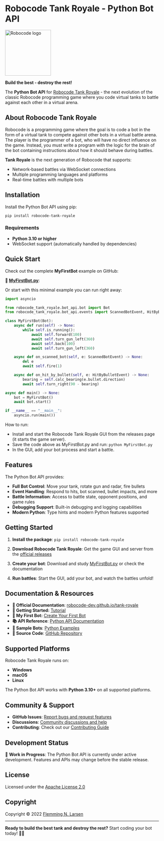 # Robocode Tank Royale - Python Bot API

<img src="https://raw.githubusercontent.com/robocode-dev/tank-royale/refs/heads/main/gfx/Tank/Tank-logo.svg" width="150" alt="Robocode logo">

**Build the best - destroy the rest!**

The **Python Bot API** for [Robocode Tank Royale](https://robocode-dev.github.io/tank-royale/) - the next evolution of
the classic Robocode programming game where you code virtual tanks to battle against each other in a virtual arena.

## About Robocode Tank Royale

Robocode is a programming game where the goal is to code a bot in the form of a virtual tank to compete against other
bots in a virtual battle arena. The player is the programmer of a bot, who will have no direct influence on the game.
Instead, you must write a program with the logic for the brain of the bot containing instructions about how it should
behave during battles.

**Tank Royale** is the next generation of Robocode that supports:

- Network-based battles via WebSocket connections
- Multiple programming languages and platforms
- Real-time battles with multiple bots

## Installation

Install the Python Bot API using pip:

```shell
pip install robocode-tank-royale
```

### Requirements

- **Python 3.10 or higher**
- WebSocket support (automatically handled by dependencies)

## Quick Start

Check out the complete **MyFirstBot** example on GitHub:

**📁 [MyFirstBot.py](https://github.com/robocode-dev/tank-royale/blob/main/sample-bots/python/MyFirstBot/MyFirstBot.py)**: 

Or start with this minimal example you can run right away:

```python
import asyncio

from robocode_tank_royale.bot_api.bot import Bot
from robocode_tank_royale.bot_api.events import ScannedBotEvent, HitByBulletEvent

class MyFirstBot(Bot):
    async def run(self) -> None:
        while self.is_running():
            await self.forward(100)
            await self.turn_gun_left(360)
            await self.back(100)
            await self.turn_gun_left(360)

    async def on_scanned_bot(self, e: ScannedBotEvent) -> None:
        del e
        await self.fire(1)

    async def on_hit_by_bullet(self, e: HitByBulletEvent) -> None:
        bearing = self.calc_bearing(e.bullet.direction)
        await self.turn_right(90 - bearing)

async def main() -> None:
    bot = MyFirstBot()
    await bot.start()

if __name__ == "__main__":
    asyncio.run(main())
```

How to run:
- Install and start the Robocode Tank Royale GUI from the releases page (it starts the game server).
- Save the code above as MyFirstBot.py and run: `python MyFirstBot.py`
- In the GUI, add your bot process and start a battle.

## Features

The Python Bot API provides:

- **Full Bot Control**: Move your tank, rotate gun and radar, fire bullets
- **Event Handling**: Respond to hits, bot scanned, bullet impacts, and more
- **Battle Information**: Access to battle state, opponent positions, and game rules
- **Debugging Support**: Built-in debugging and logging capabilities
- **Modern Python**: Type hints and modern Python features supported

## Getting Started

1. **Install the package**: `pip install robocode-tank-royale`

2. **Download Robocode Tank Royale**: Get the game GUI and server from
   the [official releases](https://github.com/robocode-dev/tank-royale/releases)

3. **Create your bot**: Download and
   study [MyFirstBot.py](https://github.com/robocode-dev/tank-royale/blob/master/sample-bots/python/MyFirstBot/MyFirstBot.py)
   or check the documentation

4. **Run battles**: Start the GUI, add your bot, and watch the battles unfold!

## Documentation & Resources

- **📖 Official Documentation**: [robocode-dev.github.io/tank-royale](https://robocode-dev.github.io/tank-royale/)
- **🚀 Getting Started:** [Tutorial](https://robocode-dev.github.io/tank-royale/tutorial/getting-started.html)
- **🤖 My First Bot:** [Create Your First Bot](https://robocode-dev.github.io/tank-royale/tutorial/my-first-bot.html)
- **📚 API Reference**: [Python API Documentation](https://robocode-dev.github.io/tank-royale/api/apis.html)
- **🤖 Sample Bots**: [Python Examples](https://github.com/robocode-dev/tank-royale/tree/main/sample-bots/python)
- **💾 Source Code**: [GitHub Repository](https://github.com/robocode-dev/tank-royale/tree/main/bot-api/python)

## Supported Platforms

Robocode Tank Royale runs on:

- **Windows**
- **macOS**
- **Linux**

The Python Bot API works with **Python 3.10+** on all supported platforms.

## Community & Support

- **GitHub Issues**: [Report bugs and request features](https://github.com/robocode-dev/tank-royale/issues)
- **Discussions**: [Community discussions and help](https://github.com/robocode-dev/tank-royale/discussions)
- **Contributing**: Check out our [Contributing Guide](https://github.com/robocode-dev/tank-royale/blob/master/CONTRIBUTING.md)

## Development Status

🚧 **Work in Progress**: The Python Bot API is currently under active development. Features and APIs may change before
the stable release.

## License

Licensed under the [Apache License 2.0](https://github.com/robocode-dev/tank-royale/blob/main/LICENSE)

## Copyright

Copyright © 2022 [Flemming N. Larsen](https://github.com/flemming-n-larsen)

---

**Ready to build the best tank and destroy the rest?** Start coding your bot today! 🚀🎯